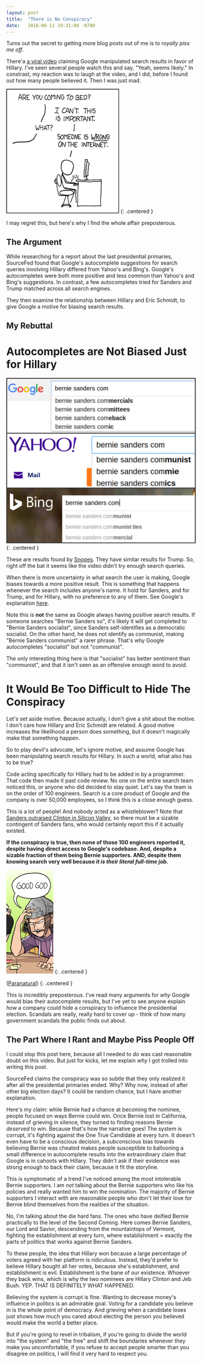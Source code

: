 ```yaml
---
layout: post
title:  "There is No Conspiracy"
date:   2016-06-11 19:31:00 -0700
---
```


Turns out the secret to getting more blog posts out of me is to
*royally piss me off*.

There'a [a viral video](https://www.youtube.com/watch?v=PFxFRqNmXKg)
claiming Google manipulated search results in favor of Hillary.
I've seen several people watch this and say, "Yeah, seems likely."
In constrast, my reaction was to laugh at the video, and I did,
before I found out how many people believed it. Then I was just mad.

![Relevant XKCD](/public/hillary-google/xkcd.png)
{: .centered }

I may regret this, but here's why I find the whole affair preposterous.


The Argument
--------------------------------------------------------

While researching for a report about the last presidential primaries,
SourceFed found that Google's autocomplete suggestions for search queries
involving Hillary differed from Yahoo's and Bing's. Google's autocompletes
were both more positive and less common than Yahoo's and Bing's suggestions.
In contrast, a few autocompletes tried for Sanders and Trump matched
across all search engines.

They then examine the relationship between Hillary and Eric
Schmidt, to give Google a motive for biasing search results.


My Rebuttal
-----------------------------------------------------------

Autocompletes are Not Biased Just for Hillary
==========================================================

![Other search results](/public/hillary-google/searches.jpg)
{: .centered }

These are results found by [Snopes](http://www.snopes.com/google-manipulate-hillary-clinton/).
They have similar results for Trump. So, right off the bat it seems like the
video didn't try enough search queries.

When there is more uncertainty in what
search the user is making, Google biases towards a more positive result.
This is something that happens whenever the search includes anyone's name. It
hold for Sanders, and for Trump, and for Hillary, with no preference to any
of them. See Google's explanation [here](https://search.googleblog.com/2016/06/google-search-autocomplete.html).

Note this is **not** the same as Google always having positive search
results. If someone searches "Bernie Sanders so", it's likely it will
get completed to "Bernie Sanders socialist", since Sanders self-identifies
as a democratic socialist. On the other hand, he does not identify as
communist, making "Bernie Sanders communist" a rarer phrase. That's
why Google autocompletes "socialist" but not "communist".

The only interesting thing here is that "socialist" has better sentiment
than "communist", and that it isn't seen as an offensive enough word to avoid.


It Would Be Too Difficult to Hide The Conspiracy
============================================================

Let's set aside motive. Because actually, I don't give a shit about the motive.
I don't care how Hillary and Eric Schmidt are related. A good motive increases
the likelihood a person does something, but it doesn't magically make that
something happen.

So to play devil's advocate, let's ignore motive, and assume Google has
been manipulating search results for Hillary. In such a world,
what also has to be true?

Code acting specifically for Hillary had to be added in by a programmer.
That code then made it past code review. No one on the entire search
team noticed this, or anyone who did decided to stay quiet.
Let's say the team is on the order of 100 engineers. Search is a core product
of Google and the company is over 50,000 employees, so I think this is a close
enough guess.

This is a lot of people! And nobody acted as a whistleblower?
Note that [Sanders outraised Clinton in Silicon Valley](https://www.buzzfeed.com/carolineodonovan/bernie-sanders-is-still-outraising-hillary-clinton-among-tec?utm_term=.cb1V3oKlO#.xyDM6akXw),
so there must be a sizable contingent of Sanders fans, who would certainly
report this if it actually existed.

**If the conspiracy is true, then
none of those 100 engineers reported it, despite having direct access
to Google's codebase. And, despite a sizable fraction of them being
Bernie supporters. AND, despite them knowing search very well because
_it is their literal full-time job._**

![Tinfoil hat](/public/hillary-google/conspiracy.png)
{: .centered }

([Paranatural](http://www.paranatural.net/about))
{: .centered }

This is incredibly preposterous.
I've read many arguments for *why* Google would bias
their autocomplete results, but I've yet to see anyone explain
*how* a company could hide a conspiracy to influence the presidential election.
Scandals are really, really hard to
cover up - think of how many government scandals the public finds out about.


The Part Where I Rant and Maybe Piss People Off
---------------------------------------------------------------------

I could stop this post here, because all I needed to do was cast reasonable
doubt on this video. But just for kicks, let me explain *why* I got trolled
into writing this post.

SourceFed claims the conspiracy was so subtle that they only realized it
after all the presidential primaries ended. Why? Why now, instead of after
other big election days? It could be random chance, but I have another
explanation.

Here's my claim: while Bernie had a chance at becoming the nominee, people
focused on ways Bernie could win. Once Bernie lost in California,
instead of grieving in
silence, they turned to finding reasons Bernie *deserved* to win.
Because that's how the narrative goes! The system is corrupt, it's fighting
against the One True Candidate at every turn. It doesn't even have to be
a conscious decision, a subconscious bias towards believing Bernie was cheated
makes people susceptible to ballooning a small difference in autocomplete
results into the extraordinary claim that Google is in cahoots with Hillary.
They didn't ask if their evidence was strong enough to back their claim,
because it fit the storyline.

This is symptomatic of a trend I've noticed among the most intolerable Bernie
supporters. I am *not* talking about the Bernie supporters who like his
policies and really wanted him to win the nomination. The majority of Bernie
supporters I interact with are reasonable people who don't let their love
for Bernie blind themselves from the realities of the situation.

No, I'm talking about the die hard fans. The ones who have deified Bernie
practically to the level of the Second Coming. Here comes Bernie Sanders,
our Lord and Savior, descending from the mountaintops of Vermont,
fighting the establishment at every turn, where establishment = exactly the
parts of politics that works against Bernie Sanders.

To these people, the idea that Hillary won because a large percentage of
voters agreed with her platform is ridiculous. Instead, they'd prefer to
believe Hillary bought all her votes, because she's establishment, and
establishment is evil. Establishment is the bane of our existence. Whoever
they back wins, which is why the two nominees are Hillary Clinton and Jeb
Bush. YEP. THAT IS DEFINITELY WHAT HAPPENED.

Believing the system is corrupt is fine. Wanting to decrease money's
influence in politics is an admirable goal. Voting for a candidate you
believe in is the whole point of democracy. And grieving when a candidate
loses just shows how much you cared about electing the person you believed
would make the world a better place.

But if you're going to revel in tribalism, if you're going to divide the
world into "the system" and "the free" and shift the boundaries whenever they
make you uncomfortable, if you refuse to accept people smarter than you
disagree on politics, I will find it very hard to respect you.
